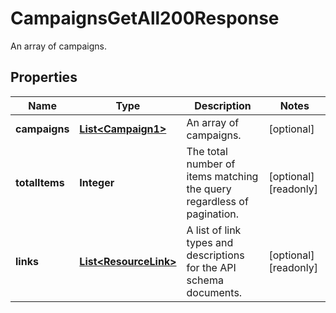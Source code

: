 

# CampaignsGetAll200Response

An array of campaigns.

## Properties

| Name | Type | Description | Notes |
|------------ | ------------- | ------------- | -------------|
|**campaigns** | [**List&lt;Campaign1&gt;**](Campaign1.md) | An array of campaigns. |  [optional] |
|**totalItems** | **Integer** | The total number of items matching the query regardless of pagination. |  [optional] [readonly] |
|**links** | [**List&lt;ResourceLink&gt;**](ResourceLink.md) | A list of link types and descriptions for the API schema documents. |  [optional] [readonly] |




